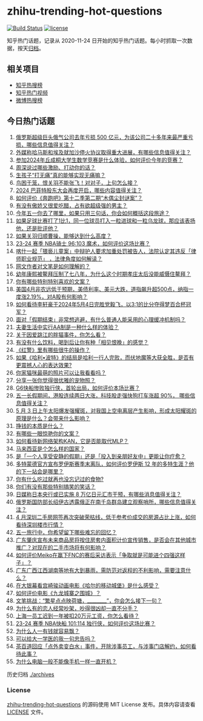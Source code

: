 # zhihu-trending-hot-questions

[![Build Status](https://github.com/justjavac/zhihu-trending-hot-questions/workflows/ci/badge.svg?branch=master)](https://github.com/justjavac/zhihu-trending-hot-questions/actions)
[![license](https://img.shields.io/github/license/justjavac/zhihu-trending-hot-questions)](https://github.com/justjavac/zhihu-trending-hot-questions/blob/master/LICENSE)

知乎热门话题，记录从 2020-11-24
日开始的知乎热门话题。每小时抓取一次数据，按天[归档](./archives)。

## 相关项目

- [知乎热搜榜](https://github.com/justjavac/zhihu-trending-top-search)
- [知乎热门视频](https://github.com/justjavac/zhihu-trending-hot-video)
- [微博热搜榜](https://github.com/justjavac/weibo-trending-hot-search)

## 今日热门话题

<!-- BEGIN -->
<!-- 最后更新时间 Sun May 05 2024 01:15:39 GMT+0800 (China Standard Time) -->

1. [俄罗斯超级巨头俄气公司去年亏损 500 亿元，为该公司二十多年来最严重亏损，哪些信息值得关注？](https://www.zhihu.com/question/654945425)
1. [外媒称哈马斯和埃及就加沙停火协议取得重大进展，有哪些信息值得关注？](https://www.zhihu.com/question/654954378)
1. [参加2024年丘成桐大学生数学竞赛是什么体验，如何评价今年的竞赛？](https://www.zhihu.com/question/654935358)
1. [周深说过哪些激励、打动你的话？](https://www.zhihu.com/question/620404765)
1. [生孩子“打无痛”真的能够实现无痛嘛？](https://www.zhihu.com/question/654844192)
1. [鸟困于笼，恨关羽不能张飞！对对子，上句怎么接？](https://www.zhihu.com/question/29664165)
1. [2024 巴菲特股东大会再度开启，哪些内容值得关注？](https://www.zhihu.com/question/654478114)
1. [如何评价《奔跑吧》第十二季第二期“木偶尘封谜案”？](https://www.zhihu.com/question/654934965)
1. [有没有傲娇又很爱吃醋，占有欲超级强的男主？](https://www.zhihu.com/question/650703886)
1. [今年五一你去了哪里，如果只用三句话，你会如何概括这段旅途？](https://www.zhihu.com/question/654480489)
1. [如果足球比赛打了1比1，同一位球员打入一粒进球和一粒乌龙球，那应该表扬他，还是批评他？](https://www.zhihu.com/question/654757724)
1. [如果关羽归顺曹操，能够达到什么高度？](https://www.zhihu.com/question/654279724)
1. [23-24 赛季 NBA骑士 96:103 魔术，如何评价这场比赛？](https://www.zhihu.com/question/654919889)
1. [喀什一起「猥亵儿童案」中辩护人要求加重处罚被告人，法院认定其违反「律师职业规范」 ，法律角度如何解读？](https://www.zhihu.com/question/654374389)
1. [网文作者对文笔是如何理解的？](https://www.zhihu.com/question/651012798)
1. [幼年康熙被鳌拜压制了七八年，为什么这个时期孝庄太后没能威慑住鳌拜？](https://www.zhihu.com/question/654722676)
1. [你有哪些特别特别喜欢的文案？](https://www.zhihu.com/question/654843362)
1. [美国4月非农远低于预期，美债利率、美元大跌，道指飙升超500点，纳指一度涨2.19%，对A股有何影响？](https://www.zhihu.com/question/654896046)
1. [如何看待李轩豪于2024年5月4日完胜党毅飞，以3:1的比分夺得梦百合杯冠军？](https://www.zhihu.com/question/654953206)
1. [面对「假期结束」非常想逃避，有什么普通人能采用的心理缓冲机制吗？](https://www.zhihu.com/question/654469996)
1. [夫妻生活中实行AA制是一种什么样的体验？](https://www.zhihu.com/question/30437940)
1. [关于因爱跳江的胖猫事件，你怎么看？](https://www.zhihu.com/question/654853344)
1. [有没有什么饮料，喝到后让你有种「相见恨晚」的感觉？](https://www.zhihu.com/question/653888693)
1. [《红警》里有哪些很牛的操作？](https://www.zhihu.com/question/266994288)
1. [如果《哈利•波特》的结局是哈利一行人完败，而伏地魔等大获全胜，是否有更震撼人心的表达效果?](https://www.zhihu.com/question/598397215)
1. [你家猫咪最萌的照片可以让我看看吗？](https://www.zhihu.com/question/428650300)
1. [分享一张你觉得很优雅的宠物照？](https://www.zhihu.com/question/649238252)
1. [G6快船惨败独行侠，首轮出局，如何评价本场比赛？](https://www.zhihu.com/question/654935057)
1. [五一长假期间，港股连续两日大涨，科技股走强快狗打车涨超 90%， 哪些信息值得关注？](https://www.zhihu.com/question/654923021)
1. [5 月 3 日上午太阳爆发强耀斑，对我国上空电离层产生影响，形成太阳耀斑的原理是什么？会带来什么影响？](https://www.zhihu.com/question/654851790)
1. [挣钱的本质是什么？](https://www.zhihu.com/question/654516110)
1. [有哪些一眼惊艳你的文案？](https://www.zhihu.com/question/654882197)
1. [如何看待新网络架构KAN，它是否能取代MLP？](https://www.zhihu.com/question/654782153)
1. [马来西亚是个怎么样的国家？](https://www.zhihu.com/question/281121610)
1. [是「一个人享受安静的假期」还是「投入到亲朋好友中」更能让你疗愈？](https://www.zhihu.com/question/654470008)
1. [多特蒙德官方宣布罗伊斯赛季末离队，如何评价罗伊斯 12 年的多特生涯？他的下一站会是哪里？](https://www.zhihu.com/question/654886621)
1. [你有什么吃过就再也没忘记过的食物?](https://www.zhihu.com/question/598544636)
1. [你们有没有那些特别搞笑的笑话？](https://www.zhihu.com/question/454205391)
1. [日媒称日本央行或已实施 8 万亿日元汇市干预，有哪些消息值得关注？](https://www.zhihu.com/question/654886951)
1. [俄罗斯国防部长绍伊古透露俄正在南千岛群岛建立观察哨所，哪些信息值得关注？](https://www.zhihu.com/question/654926188)
1. [4 月深圳二手房网签再次突破荣枯线，低于参考价成交的房源占比上涨，如何看待深圳楼市行情？](https://www.zhihu.com/question/654922242)
1. [五一旅行中，你希望留下哪些难忘的回忆？](https://www.zhihu.com/question/654035309)
1. [广东肇庆宣布未来商品房将按住房套内面积计价宣传销售，是否会在其他城市推广？对现在的二手市场将有何影响？](https://www.zhihu.com/question/654846418)
1. [如何评价Meiko在赢下FNC的赛后采访表示「争取就是可能进个四强这样子」？](https://www.zhihu.com/question/654930936)
1. [广东广西江西湖南等地有大到暴雨，需防范对返程的不利影响，需要注意什么？](https://www.zhihu.com/question/654928666)
1. [在大银幕看宫崎骏动画电影《哈尔的移动城堡》是什么感受？](https://www.zhihu.com/question/654509932)
1. [如何评价电影《九龙城寨之围城》？](https://www.zhihu.com/question/508378147)
1. [文笔挑战：“繁星点点映荷塘，________”，你会怎么接下一句？](https://www.zhihu.com/question/654807331)
1. [为什么有的恋人经常吵架，吵得很凶却一直不分手？](https://www.zhihu.com/question/652658481)
1. [上海一员工迟到一年被扣20万元工资，你怎么看待？](https://www.zhihu.com/question/654891759)
1. [23-24 赛季 NBA快船 101:114 独行侠，如何评价这场比赛？](https://www.zhihu.com/question/654926499)
1. [为什么人一有钱就容易飘？](https://www.zhihu.com/question/654803171)
1. [可以给大一学医的我一句忠告吗？](https://www.zhihu.com/question/380846153)
1. [茶百道回应「点外卖变白水」事件，开除涉事员工，与涉事门店解约，如何看待此事？](https://www.zhihu.com/question/654857080)
1. [为什么电脑一般不能像手机一样一直开机？](https://www.zhihu.com/question/619130012)

<!-- END -->

历史归档 [./archives](./archives)

### License

[zhihu-trending-hot-questions](https://github.com/justjavac/zhihu-trending-hot-questions)
的源码使用 MIT License 发布。具体内容请查看 [LICENSE](./LICENSE) 文件。
